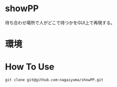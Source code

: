 # showPP
待ち合わせ場所で人がどこで待つかをGUI上で再現する。

# 環境

# How To Use
```
git clone git@github.com:nagaiyuma/showPP.git
```
